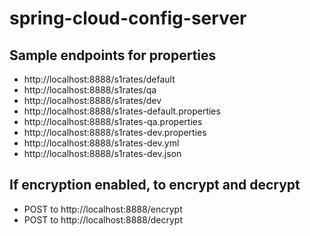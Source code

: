 # spring-cloud-config-server

## Sample endpoints for properties

 - http://localhost:8888/s1rates/default
 - http://localhost:8888/s1rates/qa
 - http://localhost:8888/s1rates/dev
 - http://localhost:8888/s1rates-default.properties
 - http://localhost:8888/s1rates-qa.properties
 - http://localhost:8888/s1rates-dev.properties
 - http://localhost:8888/s1rates-dev.yml
 - http://localhost:8888/s1rates-dev.json

## If encryption enabled, to encrypt and decrypt

 - POST to http://localhost:8888/encrypt
 - POST to http://localhost:8888/decrypt
